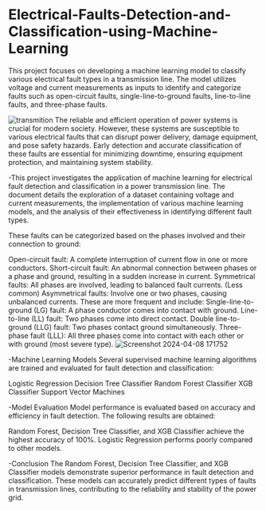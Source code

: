 # Electrical-Faults-Detection-and-Classification-using-Machine-Learning
This project focuses on developing a machine learning model to classify various electrical fault types in a transmission line. The model utilizes voltage and current measurements as inputs to identify and categorize faults such as open-circuit faults, single-line-to-ground faults, line-to-line faults, and three-phase faults.

![transmition](https://github.com/AoufNihed/Electrical-Faults-Detection-and-Classification-using-Machine-Learning/assets/112959070/169fac9c-c855-4d0a-8cab-26d764288b9a)
The reliable and efficient operation of power systems is crucial for modern society. However, these systems are susceptible to various electrical faults that can disrupt power delivery, damage equipment, and pose safety hazards. Early detection and accurate classification of these faults are essential for minimizing downtime, ensuring equipment protection, and maintaining system stability.

-This project investigates the application of machine learning for electrical fault detection and classification in a power transmission line. The document details the exploration of a dataset containing voltage and current measurements, the implementation of various machine learning models, and the analysis of their effectiveness in identifying different fault types.

These faults can be categorized based on the phases involved and their connection to ground:

Open-circuit fault: A complete interruption of current flow in one or more conductors.
Short-circuit fault: An abnormal connection between phases or a phase and ground, resulting in a sudden increase in current.
Symmetrical faults: All phases are involved, leading to balanced fault currents. (Less common)
Asymmetrical faults: Involve one or two phases, causing unbalanced currents. These are more frequent and include:
Single-line-to-ground (LG) fault: A phase conductor comes into contact with ground.
Line-to-line (LL) fault: Two phases come into direct contact.
Double line-to-ground (LLG) fault: Two phases contact ground simultaneously.
Three-phase fault (LLL): All three phases come into contact with each other or with ground (most severe type).
![Screenshot 2024-04-08 171752](https://github.com/AoufNihed/Electrical-Faults-Detection-and-Classification-using-Machine-Learning/assets/112959070/86b5b305-5b59-4ef8-a9bd-cf673711c9a5)

-Machine Learning Models
Several supervised machine learning algorithms are trained and evaluated for fault detection and classification:

Logistic Regression
Decision Tree Classifier
Random Forest Classifier
XGB Classifier
Support Vector Machines

-Model Evaluation
Model performance is evaluated based on accuracy and efficiency in fault detection. The following results are obtained:

Random Forest, Decision Tree Classifier, and XGB Classifier achieve the highest accuracy of 100%.
Logistic Regression performs poorly compared to other models.

-Conclusion
The Random Forest, Decision Tree Classifier, and XGB Classifier models demonstrate superior performance in fault detection and classification. These models can accurately predict different types of faults in transmission lines, contributing to the reliability and stability of the power grid.
